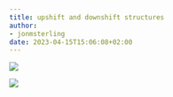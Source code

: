 ```yaml
---
title: upshift and downshift structures
author:
- jonmsterling
date: 2023-04-15T15:06:08+02:00
---
```


![](jms-004M) 

![](jms-004P)
